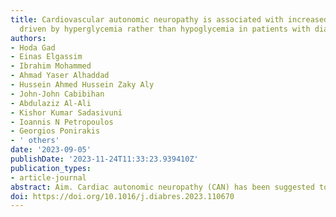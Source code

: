 ```yaml
---
title: Cardiovascular autonomic neuropathy is associated with increased glycemic variability
  driven by hyperglycemia rather than hypoglycemia in patients with diabetes
authors:
- Hoda Gad
- Einas Elgassim
- Ibrahim Mohammed
- Ahmad Yaser Alhaddad
- Hussein Ahmed Hussein Zaky Aly
- John-John Cabibihan
- Abdulaziz Al-Ali
- Kishor Kumar Sadasivuni
- Ioannis N Petropoulos
- Georgios Ponirakis
- ' others'
date: '2023-09-05'
publishDate: '2023-11-24T11:33:23.939410Z'
publication_types:
- article-journal
abstract: Aim. Cardiac autonomic neuropathy (CAN) has been suggested to be associated with hypoglycemia and impaired hypoglycemia unawareness. We have assessed the relationship between CAN and extensive measures of glucose variability (GV) in patients with type 1 and type 2 diabetes \nMethods. Participants with diabetes underwent continuous glucose monitoring (CGM) to obtain measures of GV and the extent of hyperglycemia and hypoglycemia and cardiovascular autonomic reflex testing \nResults. Of the 40 participants (20 T1DM and 20 T2DM) (aged 40.70 ± 13.73 years, diabetes duration 14.43 ± 7.35 years, HbA1c 8.85 ± 1.70%), 23 (57.5%) had CAN. Despite a lower coefficient of variation (CV) (31.26 ± 11.87 vs. 40.33 ± 11.03, P = 0.018), they had a higher CONGA (8.42 ± 2.58 vs. 6.68 ± 1.88, P = 0.024) with a lower median LBGI (1.60 (range 0.20-3.50) vs. 4.90 (range 3.20-7.40), P = 0.010) and percentage median time spent in hypoglycemia (4 (range 4-13) vs. 1 (range 0-5), P = 0.008), compared to those without CAN. The percentage GRADEEuglycemia (3.30 ± 2.78 vs. 5.69 ± 3.09, P = 0.017) and GRADEHypoglycemia (0.3 (range 0 - 3.80) vs. 1.8 (range 0.9-6.5), P = 0.036) were significantly lower, while the percentage median GRADEHyperglycemia (95.45 (range 93-98) vs. 91.6 (82.8-95.1), P = 0.013) was significantly higher in participants with CAN compared to those without CAN.\n Conclusion. CAN was associated with increased glycemic variability with less time in euglycemia attributed to a greater time in hyperglycemia but not hypoglycemia.
doi: https://doi.org/10.1016/j.diabres.2023.110670
---
```

